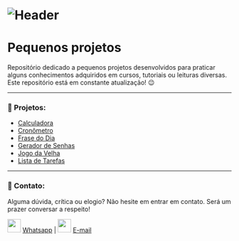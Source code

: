 # ![Header]( https://thalesnunes.com.br/github/header.png )

# Pequenos projetos 

Repositório dedicado a pequenos projetos desenvolvidos para praticar alguns conhecimentos adquiridos em cursos, tutoriais ou leituras diversas.
Este repositório está em constante atualização!  :wink:

------

### :rocket: Projetos:

- [Calculadora]( https://github.com/thalesonunes/pequenos-projetos/tree/main/calculadora/ )
- [Cronômetro]( https://github.com/thalesonunes/pequenos-projetos/tree/main/cronometro/ )
- [Frase do Dia]( https://github.com/thalesonunes/pequenos-projetos/tree/main/frase-do-dia/ )
- [Gerador de Senhas]( https://github.com/thalesonunes/pequenos-projetos/tree/main/gerador-de-senhas/ )
- [Jogo da Velha]( https://github.com/thalesonunes/pequenos-projetos/tree/main/jogo-da-velha/ )
- [Lista de Tarefas]( https://github.com/thalesonunes/pequenos-projetos/tree/main/lista-de-tarefas/ )

------

###  :rocket: Contato:

Alguma dúvida, crítica ou elogio? Não hesite em entrar em contato. Será um prazer conversar a respeito!

<img src="https://thalesnunes.com.br/github/whatsapp.svg" width="30"> [Whatsapp](https://api.whatsapp.com/send?phone=5535997438652) | <img src="https://thalesnunes.com.br/github/email.svg" width="30"> [E-mail](mailto:thales.o.nunes@gmail.com)
